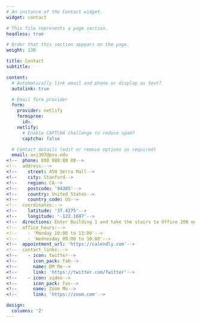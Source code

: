```yaml
---
# An instance of the Contact widget.
widget: contact

# This file represents a page section.
headless: true

# Order that this section appears on the page.
weight: 130

title: Contact
subtitle:

content:
  # Automatically link email and phone or display as text?
  autolink: true

  # Email form provider
  form:
    provider: netlify
    formspree:
      id:
    netlify:
      # Enable CAPTCHA challenge to reduce spam?
      captcha: false

  # Contact details (edit or remove options as required)
  email: axj307@psu.edu
<!--  phone: 888 888 88 88-->
<!--  address:-->
<!--    street: 450 Serra Mall-->
<!--    city: Stanford-->
<!--    region: CA-->
<!--    postcode: '94305'-->
<!--    country: United States-->
<!--    country_code: US-->
<!--  coordinates:-->
<!--    latitude: '37.4275'-->
<!--    longitude: '-122.1697'-->
<!--  directions: Enter Building 1 and take the stairs to Office 200 on Floor 2-->
<!--  office_hours:-->
<!--    - 'Monday 10:00 to 13:00'-->
<!--    - 'Wednesday 09:00 to 10:00'-->
<!--  appointment_url: 'https://calendly.com'-->
<!--  contact_links:-->
<!--    - icon: twitter-->
<!--      icon_pack: fab-->
<!--      name: DM Me-->
<!--      link: 'https://twitter.com/Twitter'-->
<!--    - icon: video-->
<!--      icon_pack: fas-->
<!--      name: Zoom Me-->
<!--      link: 'https://zoom.com'-->

design:
  columns: '2'
---
```

